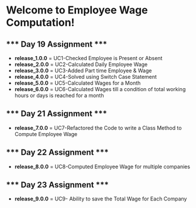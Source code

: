 # Welcome to Employee Wage Computation!
## *** Day 19 Assignment ***<br>
* <b>release_1.0.0</b> = UC1-Checked Employee is Present or Absent<br>
* <b>release_2.0.0</b> = UC2-Calculated Daily Employee Wage<br>
* <b>release_3.0.0</b> = UC3-Added Part time Employee & Wage<br>
* <b>release_4.0.0</b> = UC4-Solved using Switch Case Statement<br>
* <b>release_5.0.0</b> = UC5-Calculated Wages for a Month<br>
* <b>release_6.0.0</b> = UC6-Calculated Wages till a condition of total working hours or days is reached for a month<br>
## *** Day 21 Assignment ***<br>
* <b>release_7.0.0</b> = UC7-Refactored the Code to write a Class Method to Compute Employee Wage<br>
## *** Day 22 Assignment ***<br>
* <b>release_8.0.0</b> = UC8-Computed Employee Wage for multiple companies<br>
## *** Day 23 Assignment ***<br>
* <b>release_9.0.0</b> = UC9- Ability to save the Total Wage for Each Company<br>
